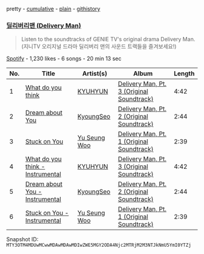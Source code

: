 pretty - [cumulative](/playlists/cumulative/37i9dQZF1DWSSPWTO4n5fg.md) - [plain](/playlists/plain/37i9dQZF1DWSSPWTO4n5fg) - [githistory](https://github.githistory.xyz/mackorone/spotify-playlist-archive/blob/main/playlists/plain/37i9dQZF1DWSSPWTO4n5fg)

### [딜리버리맨 \(Delivery Man\)](https://open.spotify.com/playlist/37i9dQZF1DWSSPWTO4n5fg)

> Listen to the soundtracks of GENIE TV's original drama Delivery Man\. \(지니TV 오리지널 드라마 딜리버리 맨의 사운드 트랙들을 즐겨보세요!\)

[Spotify](https://open.spotify.com/user/spotify) - 1,230 likes - 6 songs - 20 min 13 sec

| No. | Title | Artist(s) | Album | Length |
|---|---|---|---|---|
| 1 | [What do you think](https://open.spotify.com/track/67eDtcGNwhdNbjAJCuTd23) | [KYUHYUN](https://open.spotify.com/artist/0il5ZP3xYOECtONJtZ38Ln) | [Delivery Man, Pt\. 3 \(Original Soundtrack\)](https://open.spotify.com/album/1k2WDyfk5bfjnVhKi2enLC) | 4:42 |
| 2 | [Dream about You](https://open.spotify.com/track/4bctbXea9zAHvdHrA41DXD) | [KyoungSeo](https://open.spotify.com/artist/4rxWm4OrS8IRQ3YxDUwnJA) | [Delivery Man, Pt\. 2 \(Original Soundtrack\)](https://open.spotify.com/album/6nGoz0SzaiNs00WUBuxysF) | 2:44 |
| 3 | [Stuck on You](https://open.spotify.com/track/7E6PllCLelrFIzcoG3sMWl) | [Yu Seung Woo](https://open.spotify.com/artist/5ZSPRYslMYdwfwkKNcmBJf) | [Delivery Man, Pt\. 1 \(Original Soundtrack\)](https://open.spotify.com/album/6mOZeWDgFFPyucNrUl4Ied) | 2:39 |
| 4 | [What do you think \- Instrumental](https://open.spotify.com/track/4njlAyCTCIMqKzWAcKTFTs) | [KYUHYUN](https://open.spotify.com/artist/0il5ZP3xYOECtONJtZ38Ln) | [Delivery Man, Pt\. 3 \(Original Soundtrack\)](https://open.spotify.com/album/1k2WDyfk5bfjnVhKi2enLC) | 4:42 |
| 5 | [Dream about You \- Instrumental](https://open.spotify.com/track/4k70P1EOktPIGE4fZaZNAk) | [KyoungSeo](https://open.spotify.com/artist/4rxWm4OrS8IRQ3YxDUwnJA) | [Delivery Man, Pt\. 2 \(Original Soundtrack\)](https://open.spotify.com/album/6nGoz0SzaiNs00WUBuxysF) | 2:44 |
| 6 | [Stuck on You \- Instrumental](https://open.spotify.com/track/3Qvda3PiZGSluOsAztzoPN) | [Yu Seung Woo](https://open.spotify.com/artist/5ZSPRYslMYdwfwkKNcmBJf) | [Delivery Man, Pt\. 1 \(Original Soundtrack\)](https://open.spotify.com/album/6mOZeWDgFFPyucNrUl4Ied) | 2:39 |

Snapshot ID: `MTY3OTM4MDUwMCwwMDAwMDAwMDIwZWE5MGY2ODA4Njc2MTRjM2M3NTJkNmU5YmI0YTZj`
